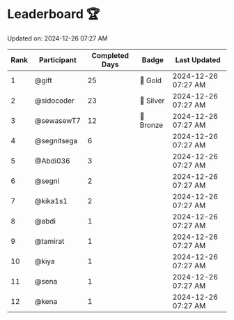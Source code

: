 # Leaderboard 🏆

Updated on: 2024-12-26 07:27 AM

| Rank | Participant       | Completed Days | Badge      | Last Updated         |
|------|-------------------|----------------|------------|----------------------|
| 1    | @gift             | 25             | 🏅 Gold     | 2024-12-26 07:27 AM |
| 2    | @sidocoder        | 23             | 🥈 Silver   | 2024-12-26 07:27 AM |
| 3    | @sewasewT7        | 12             | 🥉 Bronze   | 2024-12-26 07:27 AM |
| 4    | @segnitsega       | 6              |            | 2024-12-26 07:27 AM |
| 5    | @Abdi036          | 3              |            | 2024-12-26 07:27 AM |
| 6    | @segni            | 2              |            | 2024-12-26 07:27 AM |
| 7    | @kika1s1          | 2              |            | 2024-12-26 07:27 AM |
| 8    | @abdi             | 1              |            | 2024-12-26 07:27 AM |
| 9    | @tamirat          | 1              |            | 2024-12-26 07:27 AM |
| 10   | @kiya             | 1              |            | 2024-12-26 07:27 AM |
| 11   | @sena             | 1              |            | 2024-12-26 07:27 AM |
| 12   | @kena             | 1              |            | 2024-12-26 07:27 AM |
